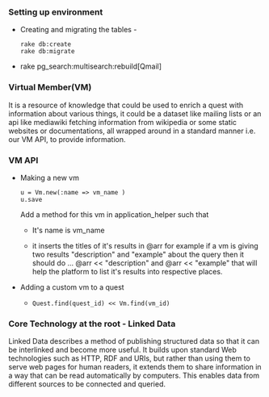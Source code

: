 ### Setting up environment

* Creating and migrating the tables - 

	```
	rake db:create 
	rake db:migrate
	```
* rake pg_search:multisearch:rebuild[Qmail]


### Virtual Member(VM)

It is a resource of knowledge that could be used to enrich a quest with information about various things,
it could be a dataset like mailing lists or an api like mediawiki fetching information from wikipedia or some static websites or 
documentations, all wrapped around in a standard manner i.e. our VM API, to provide information.

### VM API

*  Making a new vm
	```
	u = Vm.new(:name => vm_name )
	u.save
	```
	Add a method for this vm in application_helper such that

	-  It's name is vm_name

	-  it inserts the titles of it's results in @arr for example if a vm is giving two results "description" and "example" about the query then it 	should do ...   @arr << "description" and @arr << "example" that will help the platform to list it's results into respective places. 

*  Adding a custom vm to a quest

	-  ``` Quest.find(quest_id) << Vm.find(vm_id) ```


### Core Technology at the root - Linked Data

Linked Data describes a method of publishing structured data so that it can be interlinked and become more useful. 
It builds upon standard Web technologies such as HTTP, RDF and URIs, but rather than using them to serve web pages for human readers, it extends them to share information in a way that can be read automatically by computers. 
This enables data from different sources to be connected and queried.
